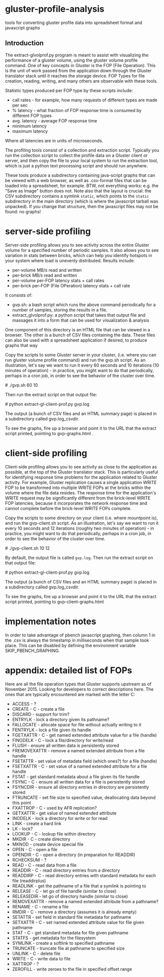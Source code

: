 # gluster-profile-analysis
tools for converting gluster profile data into spreadsheet format and javascript graphs

## Introduction

The extract-glvolprof.py program is meant to assist with visualizing the performance of
a gluster volume, using the gluster volume profile command.  One of key concepts in Gluster is the FOP (File Operation).  This is the unit of work passed from the application down through the Gluster translator stack until it reaches the storage device.  FOP Types for file creation, reading, writing, and many others are observable with these tools.


Statistic types produced per FOP type by these scripts include:

- call rates - for example, how many requests of different types are made per sec
- % latency - what fraction of FOP response time is consumed by different FOP types
- avg. latency - average FOP response time
- minimum latency
- maximum latency

Where all latencies are in units of microseconds.

The profiling tools consist of a collection and extraction script.  Typically you run the collection script to collect the profile data on a Gluster client or server, and then copy the file to your local system to run the extraction tool, which is just a python text processing script and should run anywhere.

These tools produce a subdirectory containing java-script graphs that can be viewed with a web browser, as well as .csv-format files that can be loaded into a spreadsheet, for example.  BTW, not everything works: e.g. the "Save as Image" button does not. Note also that the layout is crucial: the CSV subdirectory contains a
symlink <code>static</code>, which points to the <code>static</code> subdirectory in the
main directory (which is where the javascript tarball was unpacked). If you change that structure, then the javascript files may not be found: no graphs!

# server-side profiling

Server-side profiling allows you to see activity across the entire Gluster volume for a specified number of periodic samples.  It also allows you to see variation in stats between bricks, which can help you identify hotspots in your system where load is unevenly distributed.  Results include:

* per-volume MB/s read and written
* per-brick MB/s read and written
* per-volume per-FOP latency stats + call rates
* per-brick per-FOP (File OPeration) latency stats + call rate

It consists of:

* gvp.sh: a bash script which runs the above command periodically for a number
of samples, storing the results in a file.
* extract_glvolprof.py: a python script that takes that output file
and massages it into a form that can be used for visualization & analysis 

One component of this directory is an HTML file that can be viewed in a
browser. The other is a bunch of CSV files containing the
data. These files can also be used with a spreadsheet application if
desired, to produce graphs that way

Copy the scripts to some Gluster server in your cluster, (i.e. where you can run gluster volume profile command) and run the gvp.sh script. As an illustration, let's say we want to run it every 60 seconds and 10 iterations
(10 minutes of operation) - in practice, you might want to
do that periodically, perhaps in a cron job, in order to see the behavior
of the cluster over time.

\# ./gvp.sh 60 10

Then run the extract script
on that output file:

\# python extract-gl-client-prof.py gvp.log

The output (a bunch of CSV files and an HTML summary page) is placed in a subdirectory called gvp.log\_csvdir. 

To see the graphs, fire up a browser and point it to the URL that the extract script printed, pointing to gvp-graphs.html .

# client-side profiling

Client-side profiling allows you to see activity as close to the application as possible, at the top of the Gluster translator stack.  This is particularly useful for identifying response time problems for the application  related to Gluster activity.  For example, Gluster replication causes a single application WRITE FOP to be transformed into multiple WRITE FOPs at the bricks within the volume where the file data resides.  The response time for the application's WRITE request may be significantly different from the brick-level WRITE FOP latencies, because it incorporates the network response time and cannot complete before the brick-level WRITE FOPs complete.

Copy the scripts to some directory on your client (i.e. where mountpoint is), and run the gvp-client.sh script. As an illustration, let's say we want to run it every 10 seconds and 12 iterations
(roughly two minutes of operation) - in practice, you might want to
do that periodically, perhaps in a cron job, in order to see the behavior
of the cluster over time.

\# ./gvp-client.sh 10 12

By default, the output file is called <code>gvp.log</code>. Then run the extract script
on that output file:

\# python extract-gl-client-prof.py gvp.log

The output (a bunch of CSV files and an HTML summary page) is placed in
a subdirectory called gvp.log_csvdir.  

To see the graphs, fire up a browser and point it to the URL that the extract
script printed, pointing to gvp-client-graphs.html

# implementation notes

In order to take advantage of pbench javascript graphing, then column 1 in the .csv is always the timestamp in milliseconds when that sample took place. This can be disabled by defining the environment variable SKIP\_PBENCH\_GRAPHING.

# appendix: detailed list of FOPs

Here are all the file operation types that Gluster supports upstream as of November 2015.  Looking for developers to correct descriptions here.  The ones that are typically encountered are marked with the letter C:

* ACCESS - ?
* CREATE - C - create a file
* DISCARD - support for trim?
* ENTRYLK - lock a directory given its pathname?
* FALLOCATE - allocate space for file without actually writing to it
* FENTRYLK - lock a file given its handle
* FGETXATTR - C - get named extended attribute value for a file (handle)
* FINODELK - C - lock a file/directory for write/read
* FLUSH - ensure all written data is persistently stored
* FREMOVEXATTR - remove a named extended attribute from a file handle
* FSETATTR - set value of metadata field (which ones?) for a file (handle)
* FSETXATTR - C - set value of a named extended attribute for a file handle
* FSTAT - get standard metadata about a file given its file handle
* FSYNC - C - ensure all written data for a file is persistently stored
* FSYNCDIR - ensure all directory entries in directory are persistently stored
* FTRUNCATE - set file size to specified value, deallocating data beyond this point
* FXATTROP - C - used by AFR replication?
* GETXATTR - get value of named extended attribute
* INODELK - lock a directory for write or for read
* LINK - create a hard link
* LK - lock?
* LOOKUP - C - lookup file within directory
* MKDIR - C - create directory
* MKNOD - create device special file
* OPEN - C - open a file
* OPENDIR - C - open a directory (in preparation for READDIR)
* RCHECKSUM - ?
* READ - C - read data from a file
* READDIR - C - read directory entries from a directory
* READDIRP - C - read directory entries with standard metadata for each file (readdirplus)
* READLINK - get the pathname of a file that a symlink is pointing to
* RELEASE - C - let go of file handle (similar to close)
* RELEASEDIR - let go of directory handle (similar to close)
* REMOVEXATTR - remove a named extended attribute from a pathname?
* RENAME - C - rename a file
* RMDIR - C - remove a directory (assumes it is already empty)
* SETATTR - set field in standard file metadata for pathname
* SETXATTR - C - set named extended attribute value for file given pathname
* STAT - C - get standard metadata for file given pathname
* STATFS - get metadata for the filesystem
* SYMLINK - create a softlink to specified pathname
* TRUNCATE - truncate file at pathname to specified size
* UNLINK - C - delete file
* WRITE - C - write data to file
* XATTROP - ?
* ZEROFILL - write zeroes to the file in specified offset range
